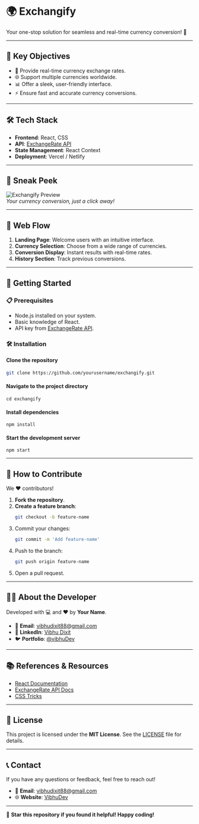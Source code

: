 # 🌍 Exchangify  

Your one-stop solution for seamless and real-time currency conversion! 🚀  

---

## 🔑 Key Objectives  
- 🌟 Provide real-time currency exchange rates.  
- 🌐 Support multiple currencies worldwide.  
- 📊 Offer a sleek, user-friendly interface.  
- ⚡ Ensure fast and accurate currency conversions.  

---

## 🛠 Tech Stack  
- **Frontend**: React, CSS  
- **API**: [ExchangeRate API](https://exchangerate-api.com/)  
- **State Management**: React Context  
- **Deployment**: Vercel / Netlify  

---

## 👀 Sneak Peek  

![Exchangify Preview](https://via.placeholder.com/900x500?text=Screenshot+of+Exchangify)  
*Your currency conversion, just a click away!*  

---

## 🔄 Web Flow  
1. **Landing Page**: Welcome users with an intuitive interface.  
2. **Currency Selection**: Choose from a wide range of currencies.  
3. **Conversion Display**: Instant results with real-time rates.  
4. **History Section**: Track previous conversions.  

---

## 🚀 Getting Started  

### 📋 Prerequisites  
- Node.js installed on your system.  
- Basic knowledge of React.  
- API key from [ExchangeRate API](https://exchangerate-api.com/).  

### 🛠 Installation  
#### Clone the repository  
```bash  
git clone https://github.com/yourusername/exchangify.git  
```
#### Navigate to the project directory  
```
cd exchangify  
```
#### Install dependencies  
```
npm install  
```
#### Start the development server
```
npm start  
```

---
## 🤝 How to Contribute  
We ❤️ contributors!  

1. **Fork the repository**.  
2. **Create a feature branch**:  
   ```bash
   git checkout -b feature-name
   ```
3. Commit your changes:
   ```bash
   git commit -m 'Add feature-name'
   ```
4. Push to the branch:
   ```bash
   git push origin feature-name
   ```
5. Open a pull request.

---

## 👨‍💻 About the Developer  
Developed with 💻 and ❤️ by **Your Name**.  

- 📧 **Email**: [vibhudixit88@gmail.com](mailto:vibhudixit88@gmail.com)  
- 💼 **LinkedIn**: [Vibhu Dixit](https://www.linkedin.com/in/vibhu-dixit-b42a11251/)  
- 🐦 **Portfolio**: [@vibhuDev](https://vibhuportfolioo.netlify.app/)  

---

## 📚 References & Resources  
- [React Documentation](https://reactjs.org/docs/getting-started.html)  
- [ExchangeRate API Docs](https://exchangerate-api.com/docs)  
- [CSS Tricks](https://css-tricks.com/)  

---

## 📜 License  
This project is licensed under the **MIT License**. See the [LICENSE](LICENSE) file for details.  

---

## 📞 Contact  
If you have any questions or feedback, feel free to reach out!  

- 📧 **Email**: [vibhudixit88@gmail.com](mailto:vibhudixit88@gmail.com)  
- 🌐 **Website**: [VibhuDev](https://vibhuportfolioo.netlify.app/)  

---

🌟 **Star this repository if you found it helpful! Happy coding!**  
